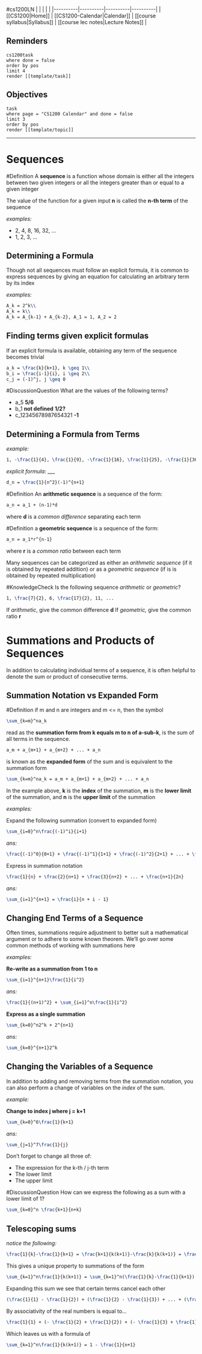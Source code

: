 #cs1200LN
|  |  |  |  |
|----------|----------|----------|----------|
| [[CS1200|Home]] | [[CS1200-Calendar|Calendar]] | [[course syllabus|Syllabus]] | [[course lec notes|Lecture Notes]] |


## Reminders

```query
cs1200task
where done = false
order by pos
limit 4
render [[template/task]]
```

## Objectives

```query
task
where page = "CS1200 Calendar" and done = false
limit 3
order by pos
render [[template/topic]]
```
---

# Sequences

#Definition A **sequence** is a function whose domain is either all the integers between two given integers or all the integers greater than or equal to a given integer

The value of the function for a given input **n** is called the **n-th term** of the sequence

_examples:_
* 2, 4, 8, 16, 32, ...
* 1, 2, 3, ...

## Determining a Formula

Though not all sequences must follow an explicit formula, it is common to express sequences by giving an equation for calculating an arbitrary term by its index

_examples:_
```latex
A_k = 2^k\\
A_k = k\\
A_k = A_{k-1} + A_{k-2}, A_1 = 1, A_2 = 2
```

## Finding terms given explicit formulas

If an explicit formula is available, obtaining any term of the sequence becomes trivial

```latex
a_k = \frac{k}{k+1}, k \geq 1\\
b_i = \frac{i-1}{i}, i \geq 2\\
c_j = (-1)^j, j \geq 0
```

#DiscussionQuestion What are the values of the following terms?
* a_5 **5/6**
* b_1 **not defined** **1/2?**
* c_12345678987654321 **-1** 

## Determining a Formula from Terms

_example:_
```latex
1, -\frac{1}{4}, \frac{1}{9}, -\frac{1}{16}, \frac{1}{25}, -\frac{1}{36}, ...
```

_explicit formula:_ ___
```latex
d_n = \frac{1}{n^2}(-1)^{n+1}
```


#Definition An **arithmetic sequence** is a sequence of the form:
```latex
a_n = a_1 + (n-1)*d
```
where **d** is a _common difference_ separating each term

#Definition a **geometric sequence** is a sequence of the form:
```latex
a_n = a_1*r^{n-1}
```
where **r** is a _common ratio_ between each term

Many sequences can be categorized as either an _arithmetic sequence_ (if it is obtained by repeated addition)
or as a _geometric sequence_
(if is is obtained by repeated multiplication)

#KnowledgeCheck Is the following sequence _arithmetic_ or _geometric_?
```latex
1, \frac{7}{2}, 6, \frac{17}{2}, 11, ...
```
If _arithmetic_, give the common difference **d**
If _geometric,_ give the common ratio **r**

# Summations and Products of Sequences

In addition to calculating individual terms of a sequence, it is often helpful to denote the sum or product of consecutive terms.

## Summation Notation vs Expanded Form

#Definition if m and n are integers and m <= n, then the symbol
```latex
\sum_{k=m}^na_k
```
read as the **summation form from k equals m to n of a-sub-k**, is the sum of all terms in the sequence.
```latex
a_m + a_{m+1} + a_{m+2} + ... + a_n
```
is known as the **expanded form** of the sum and is equivalent to the summation form
```latex
\sum_{k=m}^na_k = a_m + a_{m+1} + a_{m+2} + ... + a_n
```

In the example above, **k** is the **index** of the summation, 
**m** is the **lower limit** of the summation, 
and **n** is the **upper limit** of the summation

_examples:_ 

Expand the following summation (convert to expanded form)
```latex
\sum_{i=0}^n\frac{(-1)^i}{i+1}
```

_ans:_
```latex
\frac{(-1)^0}{0+1} + \frac{(-1)^1}{1+1} + \frac{(-1)^2}{2+1} + ... + \frac{(-1)^n}{n+1}
```

Express in summation notation
```latex
\frac{1}{n} + \frac{2}{n+1} + \frac{3}{n+2} + ... + \frac{n+1}{2n}
```

_ans:_
```latex
\sum_{i=1}^{n+1} = \frac{i}{n + i - 1}
```


## Changing End Terms of a Sequence

Often times, summations require adjustment to better suit a mathematical argument or to adhere to some known theorem. We’ll go over some common methods of working with summations here

_examples:_

**Re-write as a summation from 1 to n**
```latex
\sum_{i=1}^{n+1}\frac{1}{i^2}
```

_ans:_

```latex
\frac{1}{(n+1)^2} + \sum_{i=1}^n\frac{1}{i^2}
```

**Express as a single summation**
```latex
\sum_{k=0}^n2^k + 2^{n+1}
```

_ans:_

```latex
\sum_{k=0}^{n+1}2^k
```


## Changing the Variables of a Sequence

In addition to adding and removing terms from the summation notation, you can also perform a change of variables on the _index_ of the sum.

_example:_

**Change to index j where j = k+1**
```latex
\sum_{k=0}^6\frac{1}{k+1}
```

_ans:_

```latex
\sum_{j=1}^7\frac{1}{j}
```

Don’t forget to change all three of:
* The expression for the k-th / j-th term
* The lower limit
* The upper limit

#DiscussionQuestion How can we express the following as a sum with a lower limit of 1?
```latex
\sum_{k=0}^n \frac{k+1}{n+k}
```


## Telescoping sums

_notice the following:_
```latex
\frac{1}{k}-\frac{1}{k+1} = \frac{k+1}{k(k+1)}-\frac{k}{k(k+1)} = \frac{1}{k(k+1)}
```

This gives a unique property to summations of the form
```latex
\sum_{k=1}^n\frac{1}{k(k+1)} = \sum_{k=1}^n(\frac{1}{k}-\frac{1}{k+1})
```

Expanding this sum we see that certain terms cancel each other
```latex
(\frac{1}{1} - \frac{1}{2}) + (\frac{1}{2} - \frac{1}{3}) + ... + (\frac{1}{n} - \frac{1}{n+1})
```
By associativity of the real numbers is equal to...
```latex
\frac{1}{1} + (- \frac{1}{2} + \frac{1}{2}) + (- \frac{1}{3} + \frac{1}{3}) + ... + (- \frac{1}{n} + \frac{1}{n}) - \frac{1}{n+1}
```

Which leaves us with a formula of
```latex
\sum_{k=1}^n\frac{1}{k(k+1)} = 1 - \frac{1}{n+1}
```

